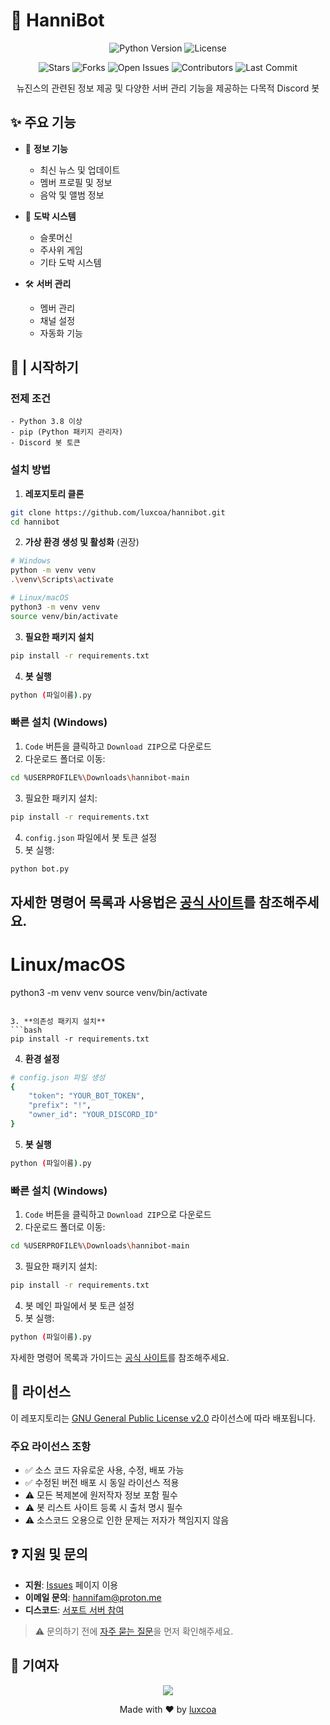 # 🤖 HanniBot

<div align="center">

  <p>
    <img src="https://img.shields.io/badge/Python-3.9+-3776AB?style=flat-square&logo=python&logoColor=white" alt="Python Version">
    <img src="https://img.shields.io/badge/License-GPL_2.0-blue?style=flat-square" alt="License">
  </p>

  <p>
    <img src="https://img.shields.io/github/stars/luxcoa/hannibot?style=social" alt="Stars">
    <img src="https://img.shields.io/github/forks/luxcoa/hannibot" alt="Forks">
    <img src="https://img.shields.io/github/issues/luxcoa/hannibot" alt="Open Issues">
    <img src="https://img.shields.io/github/contributors/luxcoa/hannibot" alt="Contributors">
    <img src="https://img.shields.io/github/last-commit/luxcoa/hannibot" alt="Last Commit">
  </p>

  <p>뉴진스의 관련된 정보 제공 및 다양한 서버 관리 기능을 제공하는 다목적 Discord 봇</p>
</div>

## ✨ 주요 기능

- 🎵 **정보 기능**
  - 최신 뉴스 및 업데이트
  - 멤버 프로필 및 정보
  - 음악 및 앨범 정보

- 🎲 **도박 시스템**
  - 슬롯머신
  - 주사위 게임
  - 기타 도박 시스템

- 🛠 **서버 관리**
  - 멤버 관리
  - 채널 설정
  - 자동화 기능

## 🚀 | 시작하기

### 전제 조건

```plaintext
- Python 3.8 이상
- pip (Python 패키지 관리자)
- Discord 봇 토큰
```

### 설치 방법

1. **레포지토리 클론**
```bash
git clone https://github.com/luxcoa/hannibot.git
cd hannibot
```

2. **가상 환경 생성 및 활성화** (권장)
```bash
# Windows
python -m venv venv
.\venv\Scripts\activate

# Linux/macOS
python3 -m venv venv
source venv/bin/activate
```

3. **필요한 패키지 설치**
```bash
pip install -r requirements.txt
```

4. **봇 실행**
```bash
python (파일이름).py
```

### 빠른 설치 (Windows)

1. `Code` 버튼을 클릭하고 `Download ZIP`으로 다운로드
2. 다운로드 폴더로 이동:
```bash
cd %USERPROFILE%\Downloads\hannibot-main
```
3. 필요한 패키지 설치:
```bash
pip install -r requirements.txt
```
4. `config.json` 파일에서 봇 토큰 설정
5. 봇 실행:
```bash
python bot.py
```
자세한 명령어 목록과 사용법은 [공식 사이트](https://hannibot.netlify.app/features)를 참조해주세요.
---
# Linux/macOS
python3 -m venv venv
source venv/bin/activate
```

3. **의존성 패키지 설치**
```bash
pip install -r requirements.txt
```

4. **환경 설정**
```bash
# config.json 파일 생성
{
    "token": "YOUR_BOT_TOKEN",
    "prefix": "!",
    "owner_id": "YOUR_DISCORD_ID"
}
```

5. **봇 실행**
```bash
python (파일이름).py
```

### 빠른 설치 (Windows)

1. `Code` 버튼을 클릭하고 `Download ZIP`으로 다운로드
2. 다운로드 폴더로 이동:
```bash
cd %USERPROFILE%\Downloads\hannibot-main
```
3. 필요한 패키지 설치:
```bash
pip install -r requirements.txt
```
4. 봇 메인 파일에서 봇 토큰 설정
5. 봇 실행:
```bash
python (파일이름).py
```

자세한 명령어 목록과 가이드는 [공식 사이트](https://hannibot.netlify.app/features)를 참조해주세요.

## 📄 라이선스

이 레포지토리는 [GNU General Public License v2.0](LICENSE) 라이선스에 따라 배포됩니다.

### 주요 라이선스 조항
- ✅ 소스 코드 자유로운 사용, 수정, 배포 가능
- ✅ 수정된 버전 배포 시 동일 라이선스 적용
- ⚠️ 모든 복제본에 원저작자 정보 포함 필수
- ⚠️ 봇 리스트 사이트 등록 시 출처 명시 필수
- ⚠️ 소스코드 오용으로 인한 문제는 저자가 책임지지 않음

## ❓ 지원 및 문의

- **지원**: [Issues](https://github.com/luxcoa/hannibot/issues) 페이지 이용
- **이메일 문의**: hannifam@proton.me
- **디스코드**: [서포트 서버 참여](https://discord.gg/8xZtuQ5rsr)

> ⚠️ 문의하기 전에 [자주 묻는 질문](https://github.com/luxcoa/Hannibot/blob/main/md/faq.md)을 먼저 확인해주세요.

## 🌟 기여자

<div align="center">
  <a href="https://github.com/luxcoa/hannibot/graphs/contributors">
    <img src="https://contrib.rocks/image?repo=luxcoa/hannibot" />
  </a>
</div>

<div align="center">
  <p>Made with ❤️ by <a href="https://github.com/luxcoa">luxcoa</a></p>
</div>
